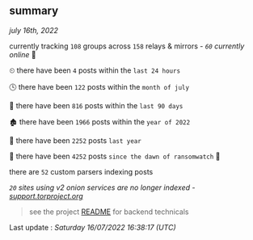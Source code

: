 
## summary
_july 16th, 2022_

currently tracking `108` groups across `158` relays & mirrors - _`60` currently online_ 📡

⏲ there have been `4` posts within the `last 24 hours`

🕓 there have been `122` posts within the `month of july`

📅 there have been `816` posts within the `last 90 days`

🏚 there have been `1966` posts within the `year of 2022`

🚀 there have been `2252` posts `last year`

🦕 there have been `4252` posts `since the dawn of ransomwatch` 🐣

there are `52` custom parsers indexing posts

_`20` sites using v2 onion services are no longer indexed - [support.torproject.org](https://support.torproject.org/onionservices/v2-deprecation/)_

> see the project [README](https://github.com/jmousqueton/ransomwatch#readme) for backend technicals



Last update : _Saturday 16/07/2022 16:38:17 (UTC)_


